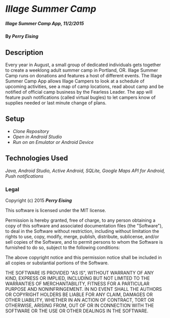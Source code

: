 # _Illage Summer Camp_

##### _Illage Summer Camp App, 11/2/2015_

#### By _**Perry Eising**_

## Description

Every year in August, a small group of dedicated individuals gets together to create a weeklong adult summer camp in Portland, OR. Illage Summer Camp runs on donations and features a host of different events. The Illage Summer Camp App allows Illage Campers to look at a schedule of upcoming activities, see a map of camp locations, read about camp and be notified of official camp business by the Fearless Leader. The app will feature push notifications (called virtual bugles) to let campers know of supplies needed or last minute change of plans.

## Setup

* _Clone Repository_
* _Open in Android Studio_
* _Run on an Emulator or Android Device_

## Technologies Used

_Java, Android Studio, Active Android, SQLite, Google Maps API for Android, Push notifications_

### Legal

Copyright (c) 2015 **_Perry Eising_**

This software is licensed under the MIT license.

Permission is hereby granted, free of charge, to any person obtaining a copy
of this software and associated documentation files (the "Software"), to deal
in the Software without restriction, including without limitation the rights
to use, copy, modify, merge, publish, distribute, sublicense, and/or sell
copies of the Software, and to permit persons to whom the Software is
furnished to do so, subject to the following conditions:

The above copyright notice and this permission notice shall be included in
all copies or substantial portions of the Software.

THE SOFTWARE IS PROVIDED "AS IS", WITHOUT WARRANTY OF ANY KIND, EXPRESS OR
IMPLIED, INCLUDING BUT NOT LIMITED TO THE WARRANTIES OF MERCHANTABILITY,
FITNESS FOR A PARTICULAR PURPOSE AND NONINFRINGEMENT. IN NO EVENT SHALL THE
AUTHORS OR COPYRIGHT HOLDERS BE LIABLE FOR ANY CLAIM, DAMAGES OR OTHER
LIABILITY, WHETHER IN AN ACTION OF CONTRACT, TORT OR OTHERWISE, ARISING FROM,
OUT OF OR IN CONNECTION WITH THE SOFTWARE OR THE USE OR OTHER DEALINGS IN
THE SOFTWARE.
